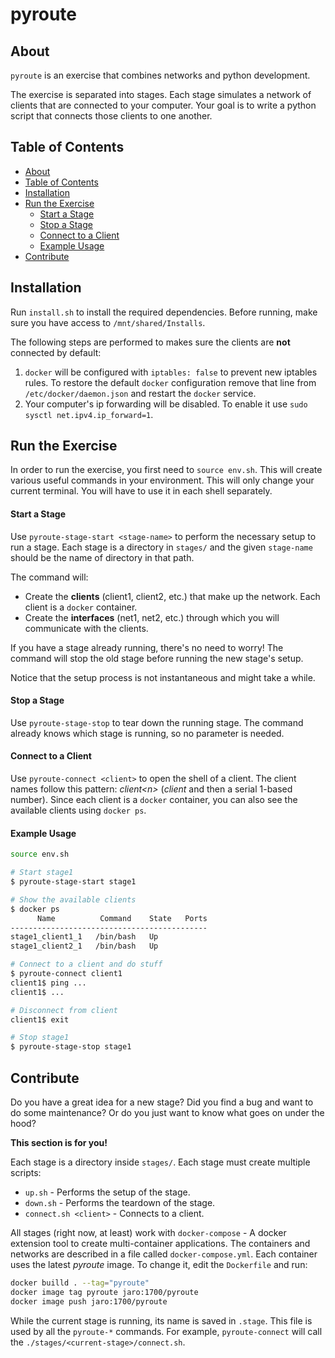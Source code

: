 # pyroute

<a name="about"/>

## About
`pyroute` is an exercise that combines networks and python development.

The exercise is separated into stages. Each stage simulates a network of clients that are connected to your computer. Your goal is to write a python script that connects those clients to one another.


<a name="toc"/>

## Table of Contents
- [About](#about)
- [Table of Contents](#toc)
- [Installation](#installation)
- [Run the Exercise](#run)
  - [Start a Stage](#start-a-stage)
  - [Stop a Stage](#stop-a-stage)
  - [Connect to a Client](#connect-to-a-client)
  - [Example Usage](#example-usage)
- [Contribute](#contribute)


<a name="installation"/>

## Installation
Run `install.sh` to install the required dependencies. Before running, make sure you have access to `/mnt/shared/Installs`.

The following steps are performed to makes sure the clients are **not** connected by default:
1. `docker` will be configured with `iptables: false` to prevent new iptables rules. To restore the default `docker` configuration remove that line from `/etc/docker/daemon.json` and restart the `docker` service.
2. Your computer's ip forwarding will be disabled. To enable it use `sudo sysctl net.ipv4.ip_forward=1`.


<a name="run"/>

## Run the Exercise
In order to run the exercise, you first need to `source env.sh`. This will create various useful commands in your environment. This will only change your current terminal. You will have to use it in each shell separately.

<a name="start-a-stage"/>

#### Start a Stage
Use `pyroute-stage-start <stage-name>` to perform the necessary setup to run a stage.
Each stage is a directory in `stages/` and the given `stage-name` should be the name of directory in that path.

The command will:
* Create the **clients** (client1, client2, etc.) that make up the network. Each client is a `docker` container.
* Create the **interfaces** (net1, net2, etc.) through which you will communicate with the clients.

If you have a stage already running, there's no need to worry! The command will stop the old stage before running the new stage's setup.

Notice that the setup process is not instantaneous and might take a while.

<a name="stop-a-stage"/>

#### Stop a Stage
Use `pyroute-stage-stop` to tear down the running stage. The command already knows which stage is running, so no parameter is needed.

<a name="connect-to-a-client"/>

#### Connect to a Client
Use `pyroute-connect <client>` to open the shell of a client. The client names follow this pattern: *client\<n\>* (*client* and then a serial 1-based number). Since each client is a `docker` container, you can also see the available clients using `docker ps`.

<a name="example-usage"/>

#### Example Usage
```bash
source env.sh

# Start stage1
$ pyroute-stage-start stage1

# Show the available clients
$ docker ps
      Name          Command    State   Ports
--------------------------------------------
stage1_client1_1   /bin/bash   Up
stage1_client2_1   /bin/bash   Up

# Connect to a client and do stuff
$ pyroute-connect client1
client1$ ping ...
client1$ ...

# Disconnect from client
client1$ exit

# Stop stage1
$ pyroute-stage-stop stage1
```


<a name="contribute"/>

## Contribute
Do you have a great idea for a new stage? Did you find a bug and want to do some maintenance? Or do you just want to know what goes on under the hood?

**This section is for you!**

Each stage is a directory inside `stages/`. Each stage must create multiple scripts:
* `up.sh` - Performs the setup of the stage.
* `down.sh` - Performs the teardown of the stage.
* `connect.sh <client>` - Connects to a client.

All stages (right now, at least) work with `docker-compose` - A docker extension tool to create multi-container applications. The containers and networks are described in a file called `docker-compose.yml`.
Each container uses the latest *pyroute* image. To change it, edit the `Dockerfile` and run:
```bash
docker builld . --tag="pyroute"
docker image tag pyroute jaro:1700/pyroute
docker image push jaro:1700/pyroute
```

While the current stage is running, its name is saved in `.stage`. This file is used by all the `pyroute-*` commands. For example, `pyroute-connect` will call the `./stages/<current-stage>/connect.sh`.
